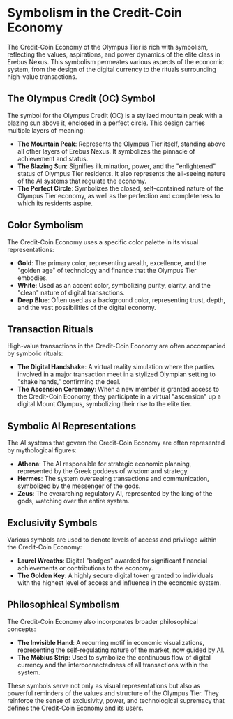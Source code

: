 # Symbolism in the Credit-Coin Economy

The Credit-Coin Economy of the Olympus Tier is rich with symbolism, reflecting the values, aspirations, and power dynamics of the elite class in Erebus Nexus. This symbolism permeates various aspects of the economic system, from the design of the digital currency to the rituals surrounding high-value transactions.

## The Olympus Credit (OC) Symbol

The symbol for the Olympus Credit (OC) is a stylized mountain peak with a blazing sun above it, enclosed in a perfect circle. This design carries multiple layers of meaning:

- **The Mountain Peak**: Represents the Olympus Tier itself, standing above all other layers of Erebus Nexus. It symbolizes the pinnacle of achievement and status.
- **The Blazing Sun**: Signifies illumination, power, and the "enlightened" status of Olympus Tier residents. It also represents the all-seeing nature of the AI systems that regulate the economy.
- **The Perfect Circle**: Symbolizes the closed, self-contained nature of the Olympus Tier economy, as well as the perfection and completeness to which its residents aspire.

## Color Symbolism

The Credit-Coin Economy uses a specific color palette in its visual representations:

- **Gold**: The primary color, representing wealth, excellence, and the "golden age" of technology and finance that the Olympus Tier embodies.
- **White**: Used as an accent color, symbolizing purity, clarity, and the "clean" nature of digital transactions.
- **Deep Blue**: Often used as a background color, representing trust, depth, and the vast possibilities of the digital economy.

## Transaction Rituals

High-value transactions in the Credit-Coin Economy are often accompanied by symbolic rituals:

- **The Digital Handshake**: A virtual reality simulation where the parties involved in a major transaction meet in a stylized Olympian setting to "shake hands," confirming the deal.
- **The Ascension Ceremony**: When a new member is granted access to the Credit-Coin Economy, they participate in a virtual "ascension" up a digital Mount Olympus, symbolizing their rise to the elite tier.

## Symbolic AI Representations

The AI systems that govern the Credit-Coin Economy are often represented by mythological figures:

- **Athena**: The AI responsible for strategic economic planning, represented by the Greek goddess of wisdom and strategy.
- **Hermes**: The system overseeing transactions and communication, symbolized by the messenger of the gods.
- **Zeus**: The overarching regulatory AI, represented by the king of the gods, watching over the entire system.

## Exclusivity Symbols

Various symbols are used to denote levels of access and privilege within the Credit-Coin Economy:

- **Laurel Wreaths**: Digital "badges" awarded for significant financial achievements or contributions to the economy.
- **The Golden Key**: A highly secure digital token granted to individuals with the highest level of access and influence in the economic system.

## Philosophical Symbolism

The Credit-Coin Economy also incorporates broader philosophical concepts:

- **The Invisible Hand**: A recurring motif in economic visualizations, representing the self-regulating nature of the market, now guided by AI.
- **The Möbius Strip**: Used to symbolize the continuous flow of digital currency and the interconnectedness of all transactions within the system.

These symbols serve not only as visual representations but also as powerful reminders of the values and structure of the Olympus Tier. They reinforce the sense of exclusivity, power, and technological supremacy that defines the Credit-Coin Economy and its users.